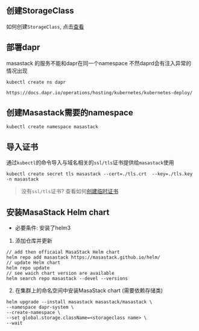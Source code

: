 ﻿## 创建StorageClass

如何创建`StorageClass`, 点击[查看](https://kubernetes.io/docs/concepts/storage/storage-classes/)

## 部署dapr

masastack 的服务不能和dapr在同一个namespace 不然daprd会有注入异常的情况出现

```shell
kubectl create ns dapr

https://docs.dapr.io/operations/hosting/kubernetes/kubernetes-deploy/
```

## 创建Masastack需要的namespace

```shell
kubectl create namespace masastack
```

## 导入证书

通过`kubectl`的命令导入与域名相关的`ssl/tls`证书提供给`masastack`使用

```shell
kubectl create secret tls masastack --cert=./tls.crt  --key=./tls.key  -n masastack
```

> 没有`ssl/tls`证书? 查看如何[创建临时证书](/stack/operations/tls/temporary)

## 安装MasaStack Helm chart

* 必要条件: 安装了helm3

1. 添加仓库并更新

```
// add then officaial MasaStack Helm chart
helm repo add masastack https://masastack.github.io/helm/
// update Helm chart
helm repo update 
// see waich chart version are available
helm search repo masastack --devel --versions
```

2. 在集群上的命名空间中安装MasaStack chart (需要依赖存储类)

```
helm upgrade --install masastack masastack/masastack \
--namespace dapr-system \
--create-namespace \
--set global.storage.className=<storageclass name> \
--wait 
```
